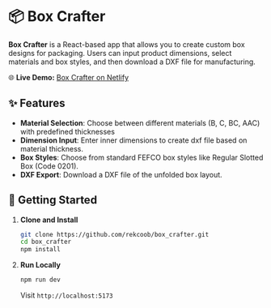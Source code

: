 # 📦 Box Crafter

**Box Crafter** is a React-based app that allows you to create custom box designs for packaging.
Users can input product dimensions, select materials and box styles, and then download a DXF file for manufacturing.

<!-- ## 🔗 [Live Demo](https://box-crafter.netlify.app) -->

🌐 **Live Demo:** [Box Crafter on Netlify](https://box-crafter.netlify.app)

<!-- ## Theme Demo

![Screenshot of Box Crafter](./src/assets/) -->

## ✨ Features

- **Material Selection**: Choose between different materials (B, C, BC, AAC) with predefined thicknesses
- **Dimension Input**: Enter inner dimensions to create dxf file based on material thickness.
- **Box Styles**: Choose from standard FEFCO box styles like Regular Slotted Box (Code 0201).
- **DXF Export**: Download a DXF file of the unfolded box layout.

<!-- ## 🎮 Usage

1. **Enter Dimensions** of product you want to pack Length, Width, Height
2. **Select Material & Box Style** Add additional thickness
3. **Choose Box Style**
4. **Download DXF** -->

<!-- ## 🧬 Tech Stack

- **React** for UI
- **Javascript** for calculations
- **TypeScript** for Type Safety
- **DXF Generator Library** (`dxf-writer`) -->

## 🚀 Getting Started

1. **Clone and Install**
   ```bash
   git clone https://github.com/rekcoob/box_crafter.git
   cd box_crafter
   npm install
   ```
2. **Run Locally**
   ```bash
   npm run dev
   ```
   Visit `http://localhost:5173`

<!-- ## 📂 Project Structure

- `src/components`: UI components like DimensionInput and BoxStyles
- `src/services`: Functions for dimension calculations and DXF generation -->

<!-- ## 🤝 Contributing

1. Fork and clone the repo.
2. Create a branch, make changes, and open a pull request. -->

<!-- ## 📄 License

This project is licensed under the MIT License -->
